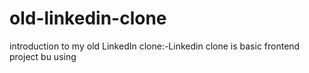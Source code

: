 # old-linkedin-clone
introduction to my  old LinkedIn clone:-Linkedin clone is basic frontend project bu using

